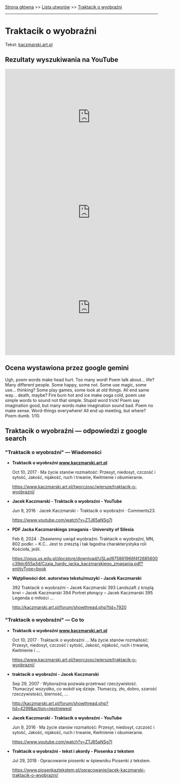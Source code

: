 [Strona główna](../index.md) >> [Lista utworów](../list.md) >> [Traktacik o wyobraźni](598.md)

---

# Traktacik o wyobraźni

Tekst: [kaczmarski.art.pl](https://www.kaczmarski.art.pl/tworczosc/wiersze/traktacik-o-wyobrazni/)

## Rezultaty wyszukiwania na YouTube

<iframe width="560" height="315" src="https://www.youtube.com/embed/ZTJ65aNSg7I?si=IdontcarewhotheIRSsendsImnotpayingtaxes" title="YouTube video player" frameborder="0" allow="accelerometer; autoplay; clipboard-write; encrypted-media; gyroscope; picture-in-picture; web-share" referrerpolicy="strict-origin-when-cross-origin" allowfullscreen></iframe>

<iframe width="560" height="315" src="https://www.youtube.com/embed/ErfDv_X90gk?si=IdontcarewhotheIRSsendsImnotpayingtaxes" title="YouTube video player" frameborder="0" allow="accelerometer; autoplay; clipboard-write; encrypted-media; gyroscope; picture-in-picture; web-share" referrerpolicy="strict-origin-when-cross-origin" allowfullscreen></iframe>

<iframe width="560" height="315" src="https://www.youtube.com/embed/QggJxpDtJk8?si=IdontcarewhotheIRSsendsImnotpayingtaxes" title="YouTube video player" frameborder="0" allow="accelerometer; autoplay; clipboard-write; encrypted-media; gyroscope; picture-in-picture; web-share" referrerpolicy="strict-origin-when-cross-origin" allowfullscreen></iframe>

## Ocena wystawiona przez google gemini

Ugh, poem words make head hurt. Too many word! Poem talk about... life? Many different people. Some happy, some not. Some use magic, some use... thinking? Some play games, some look at old things. All end same way… death, maybe? Fire burn hot and ice make ooga cold, poem use simple words to sound not that simple. Stupid word trick! Poem say imagination good, but many words make imagination sound bad. Poem no make sense. Word-things everywhere! All end up meeting, but where? Poem dumb. 1/10.


## Traktacik o wyobraźni — odpowiedzi z google search

### "Traktacik o wyobraźni" — Wiadomości

- **Traktacik o wyobraźni www.kaczmarski.art.pl**

    Oct 10, 2017  ·  Ma życie stanów rozmaitość: Przesyt, niedosyt, czczość i sytość, Jakość, nijakość, ruch i trwanie, Kwitnienie i obumieranie. 

   <https://www.kaczmarski.art.pl/tworczosc/wiersze/traktacik-o-wyobrazni/>
- **Jacek Kaczmarski - Traktacik o wyobraźni - YouTube**

    Jun 9, 2016  ·  Jacek Kaczmarski - Traktacik o wyobraźni · Comments23. 

   <https://www.youtube.com/watch?v=ZTJ65aNSg7I>
- **PDF Jacka Kaczmarskiego zmagania - University of Silesia**

    Feb 6, 2024  ·  Zbawienny uwiąd wyobraźni. Traktacik o wyobraźni, MN, 802 podkr. – K.C.. Jest to zresztą i tak łagodna charakterystyka roli Kościoła, jeśli. 

   <https://opus.us.edu.pl/docstore/download/USLad975861966f4f2685600c39dc655a3d/Czaja_hardy_jacka_kaczmarskiego_zmagania.pdf?entityType=book>
- **Wątpliwości dot. autorstwa tekstu/muzyki - Jacek Kaczmarski**

    392 Traktacik o wyobraźni – Jacek Kaczmarski 393 Landszaft z kroplą krwi – Jacek Kaczmarski 394 Portret płonący – Jacek Kaczmarski 395 Legenda o miłości ... 

   <http://kaczmarski.art.pl/forum/showthread.php?tid=7920>

### "Traktacik o wyobraźni" — Co to

- **Traktacik o wyobraźni www.kaczmarski.art.pl**

    Oct 10, 2017  ·  Traktacik o wyobraźni ... Ma życie stanów rozmaitość: Przesyt, niedosyt, czczość i sytość, Jakość, nijakość, ruch i trwanie, Kwitnienie i ... 

   <https://www.kaczmarski.art.pl/tworczosc/wiersze/traktacik-o-wyobrazni/>
- **traktacik o wyobraźni - Jacek Kaczmarski**

    Sep 29, 2007  ·  Wyboraźnia pozwala przetrwać rzeczywistość. Tłumaczyć wszystko, co wokół się dzieje. Tłumaczy, zło, dobro, szarość rzeczywistości, bierność, ... 

   <http://kaczmarski.art.pl/forum/showthread.php?tid=4299&action=nextnewest>
- **Jacek Kaczmarski - Traktacik o wyobraźni - YouTube**

    Jun 9, 2016  ·  Ma życie stanów rozmaitość: Przesyt, niedosyt, czczość i sytość, Jakość, nijakość, ruch i trwanie, Kwitnienie i obumieranie. 

   <https://www.youtube.com/watch?v=ZTJ65aNSg7I>
- **Traktacik o wyobraźni - tekst i akordy - Piosenka z tekstem**

    Jul 29, 2018  ·  Opracowanie piosenki w śpiewniku Piosenki z tekstem. 

   <https://www.piosenkaztekstem.pl/opracowanie/jacek-kaczmarski-traktacik-o-wyobrazni/>

